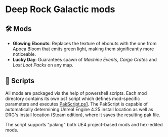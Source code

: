 # Deep Rock Galactic mods

## 🛠 Mods
- **Glowing Ebonuts**: Replaces the texture of ebonuts with the one from Apoca Bloom that emits green light, making them significantly more noticeable.
- **Lucky Day**: Guarantees spawn of *Machine Events*, *Cargo Crates* and *Lost Loot Packs* on any map.

## 📜 Scripts
All mods are packaged via the help of powershell scripts. Each mod directory contains its own ps1 script which defines mod-specific parameters and executes [PakScript.ps1](./PakScript.ps1). The PakScript is capable of automatically determining Unreal Engine 4.25 install location as well as DRG's install location (Steam edition), where it saves the resulting pak file.

The script supports "paking" both UE4 project-based mods and hex-edited mods.
